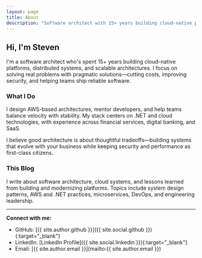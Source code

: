 ```yaml
---
layout: page
title: About
description: "Software architect with 15+ years building cloud-native platforms, distributed systems, and scalable architectures on AWS and .NET."
---
```


## Hi, I'm Steven

I'm a software architect who's spent 15+ years building cloud-native platforms, distributed systems, and scalable architectures. I focus on solving real problems with pragmatic solutions—cutting costs, improving security, and helping teams ship reliable software.

### What I Do

I design AWS-based architectures, mentor developers, and help teams balance velocity with stability. My stack centers on .NET and cloud technologies, with experience across financial services, digital banking, and SaaS.

I believe good architecture is about thoughtful tradeoffs—building systems that evolve with your business while keeping security and performance as first-class citizens.

### This Blog

I write about software architecture, cloud systems, and lessons learned from building and modernizing platforms. Topics include system design patterns, AWS and .NET practices, microservices, DevOps, and engineering leadership.

---

**Connect with me:**
- GitHub: [{{ site.author.github }}]({{ site.social.github }}){:target="_blank"}
- LinkedIn: [LinkedIn Profile]({{ site.social.linkedin }}){:target="_blank"}
- Email: [{{ site.author.email }}](mailto:{{ site.author.email }})